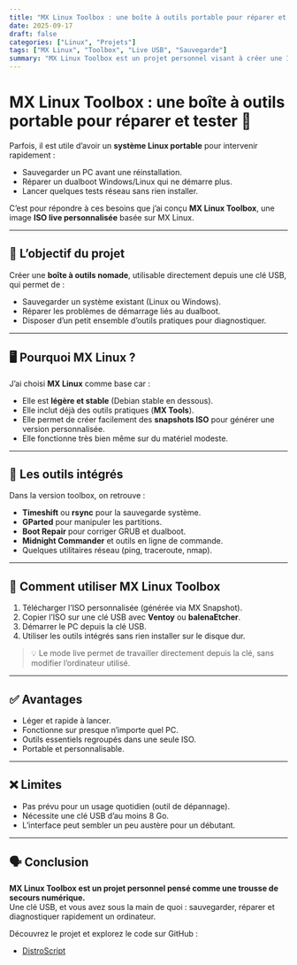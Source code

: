 ```yaml
---
title: "MX Linux Toolbox : une boîte à outils portable pour réparer et tester"
date: 2025-09-17
draft: false
categories: ["Linux", "Projets"]
tags: ["MX Linux", "Toolbox", "Live USB", "Sauvegarde"]
summary: "MX Linux Toolbox est un projet personnel visant à créer une ISO live portable, basée sur MX Linux, pour effectuer des sauvegardes, réparer un dualboot et réaliser des tests réseau."
---
```


# MX Linux Toolbox : une boîte à outils portable pour réparer et tester 🧰

Parfois, il est utile d’avoir un **système Linux portable** pour intervenir rapidement :  
- Sauvegarder un PC avant une réinstallation.  
- Réparer un dualboot Windows/Linux qui ne démarre plus.  
- Lancer quelques tests réseau sans rien installer.  

C’est pour répondre à ces besoins que j’ai conçu **MX Linux Toolbox**, une image **ISO live personnalisée** basée sur MX Linux.

---

## 🎯 L’objectif du projet

Créer une **boîte à outils nomade**, utilisable directement depuis une clé USB, qui permet de :  
- Sauvegarder un système existant (Linux ou Windows).  
- Réparer les problèmes de démarrage liés au dualboot.  
- Disposer d’un petit ensemble d’outils pratiques pour diagnostiquer.  

---

## 🖥️ Pourquoi MX Linux ?

J’ai choisi **MX Linux** comme base car :  
- Elle est **légère et stable** (Debian stable en dessous).  
- Elle inclut déjà des outils pratiques (**MX Tools**).  
- Elle permet de créer facilement des **snapshots ISO** pour générer une version personnalisée.  
- Elle fonctionne très bien même sur du matériel modeste.  

---

## 🧰 Les outils intégrés

Dans la version toolbox, on retrouve :  
- **Timeshift** ou **rsync** pour la sauvegarde système.  
- **GParted** pour manipuler les partitions.  
- **Boot Repair** pour corriger GRUB et dualboot.  
- **Midnight Commander** et outils en ligne de commande.  
- Quelques utilitaires réseau (ping, traceroute, nmap).  

---

## 🔧 Comment utiliser MX Linux Toolbox

1. Télécharger l’ISO personnalisée (générée via MX Snapshot).  
2. Copier l’ISO sur une clé USB avec **Ventoy** ou **balenaEtcher**.  
3. Démarrer le PC depuis la clé USB.  
4. Utiliser les outils intégrés sans rien installer sur le disque dur.  

> 💡 Le mode live permet de travailler directement depuis la clé, sans modifier l’ordinateur utilisé.

---

## ✅ Avantages

- Léger et rapide à lancer.  
- Fonctionne sur presque n’importe quel PC.  
- Outils essentiels regroupés dans une seule ISO.  
- Portable et personnalisable.  

---

## ❌ Limites

- Pas prévu pour un usage quotidien (outil de dépannage).  
- Nécessite une clé USB d’au moins 8 Go.  
- L’interface peut sembler un peu austère pour un débutant.  

---

## 🗣️ Conclusion

**MX Linux Toolbox est un projet personnel pensé comme une trousse de secours numérique.**  
Une clé USB, et vous avez sous la main de quoi : sauvegarder, réparer et diagnostiquer rapidement un ordinateur.  

Découvrez le projet et explorez le code sur GitHub :  

- [DistroScript](https://github.com/benjsant/mx_linux_script_iso_toolbox)  

